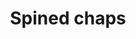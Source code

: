 ---
layout: item
title: Spined chaps
item-id: 6135
datatable: true
id: 6135
name: "Spined chaps"
members: true
lowalch: 1560
highalch: 2340
examine: "Stylish leg armour for rangers with a lingering smell of raw fish..."
monsters:
  - id: 2265
    name: "Dagannoth Supreme"
    members: true
    combat_level: 303
    wiki_url: "https://oldschool.runescape.wiki/w/Dagannoth_Supreme"
    drops:
      - quantity: "1"
        rarity: 0.0078125
    image: "https://oldschool.runescape.wiki/images/b/b4/Dagannoth_Supreme.png?81f00"
---